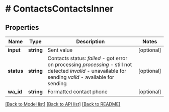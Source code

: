 # # ContactsContactsInner

## Properties

Name | Type | Description | Notes
------------ | ------------- | ------------- | -------------
**input** | **string** | Sent value | [optional]
**status** | **string** | Contacts status:   *failed* - got error on processing  *processing* - still not detected  *invalid* - unavailable for sending  *valid* - available for sending | [optional]
**wa_id** | **string** | Formatted contact phone | [optional]

[[Back to Model list]](../../README.md#models) [[Back to API list]](../../README.md#endpoints) [[Back to README]](../../README.md)
